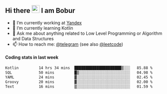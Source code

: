 ## Hi there <img src="https://media.giphy.com/media/hvRJCLFzcasrR4ia7z/giphy.gif" width="25px" height="25px"> I am Bobur

- 💼 I’m currently working at [Yandex](https://yandex.ru/)
- 🌱 I’m currently learning Kotlin
- 💬 Ask me about anything related to Low Level Programming or Algorithm and Data Structures
- 📫 How to reach me: [@telegram](https://t.me/octoant) (see also [@leetcode](https://leetcode.com/octoant/))    

#### Coding stats in last week

<!--START_SECTION:waka-->

```txt
Kotlin         14 hrs 34 mins  █████████████████████▒░░░   85.88 %
SQL            50 mins         █▒░░░░░░░░░░░░░░░░░░░░░░░   04.98 %
YAML           24 mins         ▓░░░░░░░░░░░░░░░░░░░░░░░░   02.45 %
Groovy         20 mins         ▓░░░░░░░░░░░░░░░░░░░░░░░░   02.00 %
Text           16 mins         ▒░░░░░░░░░░░░░░░░░░░░░░░░   01.59 %
```

<!--END_SECTION:waka-->
